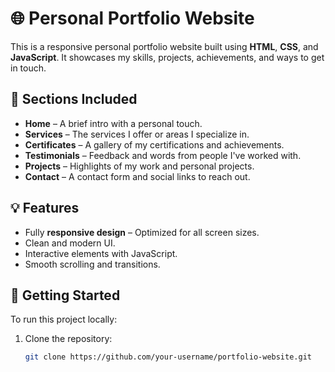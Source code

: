 # 🌐 Personal Portfolio Website

This is a responsive personal portfolio website built using **HTML**, **CSS**, and **JavaScript**. It showcases my skills, projects, achievements, and ways to get in touch.

## 📁 Sections Included

- **Home** – A brief intro with a personal touch.
- **Services** – The services I offer or areas I specialize in.
- **Certificates** – A gallery of my certifications and achievements.
- **Testimonials** – Feedback and words from people I've worked with.
- **Projects** – Highlights of my work and personal projects.
- **Contact** – A contact form and social links to reach out.

## 💡 Features

- Fully **responsive design** – Optimized for all screen sizes.
- Clean and modern UI.
- Interactive elements with JavaScript.
- Smooth scrolling and transitions.

## 🚀 Getting Started

To run this project locally:

1. Clone the repository:
   ```bash
   git clone https://github.com/your-username/portfolio-website.git
